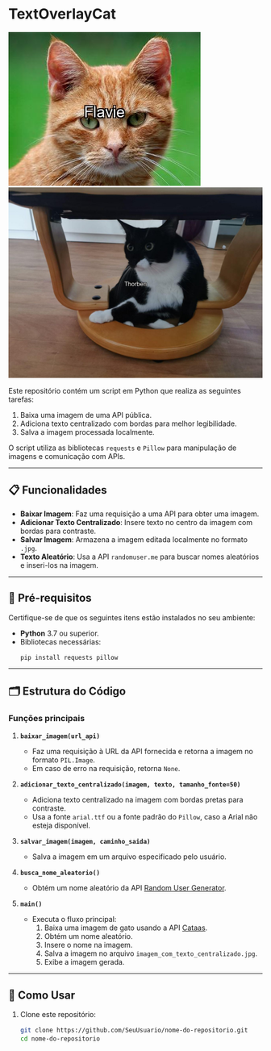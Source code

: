 # TextOverlayCat

![Resultado1](imagem_com_texto_centralizado.jpg)
![Resultado2](imagem_com_texto_centralizado-2.jpg)

Este repositório contém um script em Python que realiza as seguintes tarefas:

1. Baixa uma imagem de uma API pública.
2. Adiciona texto centralizado com bordas para melhor legibilidade.
3. Salva a imagem processada localmente.

O script utiliza as bibliotecas `requests` e `Pillow` para manipulação de imagens e comunicação com APIs.

---

## 📋 Funcionalidades

- **Baixar Imagem**: Faz uma requisição a uma API para obter uma imagem.
- **Adicionar Texto Centralizado**: Insere texto no centro da imagem com bordas para contraste.
- **Salvar Imagem**: Armazena a imagem editada localmente no formato `.jpg`.
- **Texto Aleatório**: Usa a API `randomuser.me` para buscar nomes aleatórios e inseri-los na imagem.

---

## 🔧 Pré-requisitos

Certifique-se de que os seguintes itens estão instalados no seu ambiente:

- **Python** 3.7 ou superior.
- Bibliotecas necessárias:
    ```bash
    pip install requests pillow
    ```

---

## 🗂️ Estrutura do Código

### **Funções principais**

1. **`baixar_imagem(url_api)`**
   - Faz uma requisição à URL da API fornecida e retorna a imagem no formato `PIL.Image`.
   - Em caso de erro na requisição, retorna `None`.

2. **`adicionar_texto_centralizado(imagem, texto, tamanho_fonte=50)`**
   - Adiciona texto centralizado na imagem com bordas pretas para contraste.
   - Usa a fonte `arial.ttf` ou a fonte padrão do `Pillow`, caso a Arial não esteja disponível.

3. **`salvar_imagem(imagem, caminho_saida)`**
   - Salva a imagem em um arquivo especificado pelo usuário.

4. **`busca_nome_aleatorio()`**
   - Obtém um nome aleatório da API [Random User Generator](https://randomuser.me).

5. **`main()`**
   - Executa o fluxo principal:
     1. Baixa uma imagem de gato usando a API [Cataas](https://cataas.com).
     2. Obtém um nome aleatório.
     3. Insere o nome na imagem.
     4. Salva a imagem no arquivo `imagem_com_texto_centralizado.jpg`.
     5. Exibe a imagem gerada.

---

## 🚀 Como Usar

1. Clone este repositório:
   ```bash
   git clone https://github.com/SeuUsuario/nome-do-repositorio.git
   cd nome-do-repositorio
